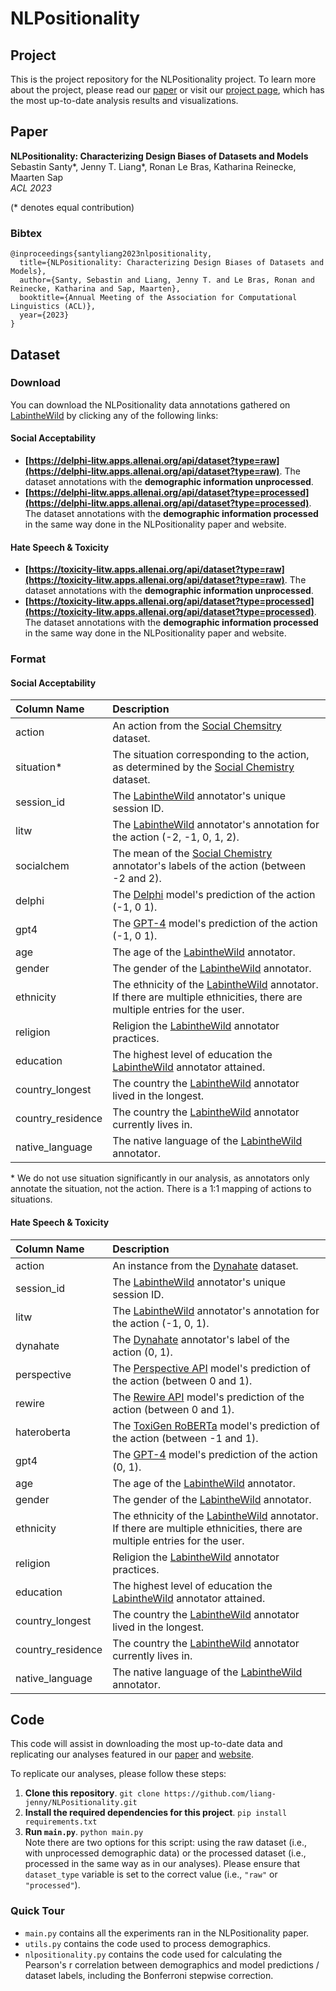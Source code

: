 # NLPositionality

## Project
This is the project repository for the NLPositionality project. To learn more about the project, please read our [paper](https://arxiv.org/abs/2306.01943) or visit our [project page](http://nlpositionality.cs.washington.edu/), which has the most up-to-date analysis results and visualizations.

## Paper
__NLPositionality: Characterizing Design Biases of Datasets and Models__<br>
Sebastin Santy*, Jenny T. Liang*, Ronan Le Bras, Katharina Reinecke, Maarten Sap<br>
_ACL 2023_

(* denotes equal contribution)

### Bibtex
```
@inproceedings{santyliang2023nlpositionality,
  title={NLPositionality: Characterizing Design Biases of Datasets and Models},
  author={Santy, Sebastin and Liang, Jenny T. and Le Bras, Ronan and Reinecke, Katharina and Sap, Maarten},
  booktitle={Annual Meeting of the Association for Computational Linguistics (ACL)},
  year={2023}
}
```

## Dataset

### Download
You can download the NLPositionality data annotations gathered on [LabintheWild](https://labinthewild.org) by clicking any of the following links:

#### Social Acceptability
* **[https://delphi-litw.apps.allenai.org/api/dataset?type=raw](https://delphi-litw.apps.allenai.org/api/dataset?type=raw)**. The dataset annotations with the **demographic information unprocessed**.
* **[https://delphi-litw.apps.allenai.org/api/dataset?type=processed](https://delphi-litw.apps.allenai.org/api/dataset?type=processed)**. The dataset annotations with the **demographic information processed** in the same way done in the NLPositionality paper and website.

#### Hate Speech & Toxicity
* **[https://toxicity-litw.apps.allenai.org/api/dataset?type=raw](https://toxicity-litw.apps.allenai.org/api/dataset?type=raw)**. The dataset annotations with the **demographic information unprocessed**.
* **[https://toxicity-litw.apps.allenai.org/api/dataset?type=processed](https://toxicity-litw.apps.allenai.org/api/dataset?type=processed)**. The dataset annotations with the **demographic information processed** in the same way done in the NLPositionality paper and website.

### Format

#### Social Acceptability
| Column Name | Description |
| :--- | :---- | 
| action | An action from the [Social Chemsitry](https://maxwellforbes.com/social-chemistry/) dataset. | 
| situation* | The situation corresponding to the action, as determined by the [Social Chemistry](https://maxwellforbes.com/social-chemistry/) dataset. | 
| session_id | The [LabintheWild](https://labinthewild.org) annotator's unique session ID. |
| litw | The [LabintheWild](https://labinthewild.org) annotator's annotation for the action (-2, -1, 0, 1, 2). |
| socialchem | The mean of the [Social Chemistry](https://maxwellforbes.com/social-chemistry/) annotator's labels of the action (between -2 and 2). |
| delphi | The [Delphi](https://delphi.allenai.org/) model's prediction of the action (-1, 0 1).|
| gpt4 | The [GPT-4](https://openai.com/gpt-4) model's prediction of the action (-1, 0 1). |
| age | The age of the [LabintheWild](https://labinthewild.org) annotator. |
| gender | The gender of the [LabintheWild](https://labinthewild.org) annotator. |
| ethnicity | The ethnicity of the [LabintheWild](https://labinthewild.org) annotator. If there are multiple ethnicities, there are multiple entries for the user. |
| religion | Religion the [LabintheWild](https://labinthewild.org) annotator practices. |
| education | The highest level of education the [LabintheWild](https://labinthewild.org) annotator attained. |
| country_longest | The country the [LabintheWild](https://labinthewild.org) annotator lived in the longest. |
| country_residence | The country the [LabintheWild](https://labinthewild.org) annotator currently lives in. |
| native_language | The native language of the [LabintheWild](https://labinthewild.org) annotator. |

\* We do not use situation significantly in our analysis, as annotators only annotate the situation, not the action. There is a 1:1 mapping of actions to situations.

#### Hate Speech & Toxicity
| Column Name | Description |
| :--- | :---- | 
| action | An instance from the [Dynahate](https://aclanthology.org/2021.acl-long.132.pdf) dataset. | 
| session_id | The [LabintheWild](https://labinthewild.org) annotator's unique session ID. |
| litw | The [LabintheWild](https://labinthewild.org) annotator's annotation for the action (-1, 0, 1). |
| dynahate | The [Dynahate](https://aclanthology.org/2021.acl-long.132.pdf) annotator's label of the action (0, 1). |
| perspective | The [Perspective API](https://perspectiveapi.com/) model's prediction of the action (between 0 and 1).|
| rewire | The [Rewire API](https://rewire.online/rewire-api-access/) model's prediction of the action (between 0 and 1).|
| hateroberta | The [ToxiGen RoBERTa](https://aclanthology.org/2022.acl-long.234.pdf) model's prediction of the action (between -1 and 1).|
| gpt4 | The [GPT-4](https://openai.com/gpt-4) model's prediction of the action (0, 1). |
| age | The age of the [LabintheWild](https://labinthewild.org) annotator. |
| gender | The gender of the [LabintheWild](https://labinthewild.org) annotator. |
| ethnicity | The ethnicity of the [LabintheWild](https://labinthewild.org) annotator. If there are multiple ethnicities, there are multiple entries for the user. |
| religion | Religion the [LabintheWild](https://labinthewild.org) annotator practices. |
| education | The highest level of education the [LabintheWild](https://labinthewild.org) annotator attained. |
| country_longest | The country the [LabintheWild](https://labinthewild.org) annotator lived in the longest. |
| country_residence | The country the [LabintheWild](https://labinthewild.org) annotator currently lives in. |
| native_language | The native language of the [LabintheWild](https://labinthewild.org) annotator. |

## Code
This code will assist in downloading the most up-to-date data and replicating our analyses featured in our [paper](https://arxiv.org/abs/2306.01943) and [website](http://nlpositionality.cs.washington.edu/).

To replicate our analyses, please follow these steps:
1. **Clone this repository**. `git clone https://github.com/liang-jenny/NLPositionality.git`
2. **Install the required dependencies for this project**. `pip install requirements.txt`
3. **Run `main.py`**. `python main.py` <br> 
Note there are two options for this script: using the raw dataset (i.e., with unprocessed demographic data) or the processed dataset (i.e., processed in the same way as in our analyses). Please ensure that `dataset_type` variable is set to the correct value (i.e., `"raw"` or `"processed"`). 

### Quick Tour
* `main.py` contains all the experiments ran in the NLPositionality paper.
* `utils.py` contains the code used to process demographics.
* `nlpositionality.py` contains the code used for calculating the Pearson's r correlation between demographics and model predictions / dataset labels, including the Bonferroni stepwise correction.
